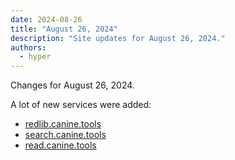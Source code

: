 ```yaml
---
date: 2024-08-26
title: "August 26, 2024"
description: "Site updates for August 26, 2024."
authors:
  - hyper
---
```

Changes for August 26, 2024.
<!-- more -->

A lot of new services were added:

* [redlib.canine.tools](https://redlib.canine.tools/)
* [search.canine.tools](https://search.canine.tools/)
* [read.canine.tools](https://read.canine.tools/)